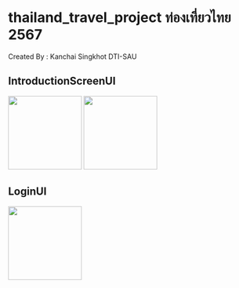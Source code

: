 # thailand_travel_project ท่องเที่ยวไทย 2567

Created By : Kanchai Singkhot DTI-SAU

## IntroductionScreenUI
<!-- ![Screenshot_1715697890](https://github.com/6552410005/thailand_travel_project/assets/113956880/aa4fe5a6-835b-49d9-8766-e2921cd586ec) 
![Screenshot_1715697894](https://github.com/6552410005/thailand_travel_project/assets/113956880/16935ebb-e48c-4213-be4b-5d26282662b3) -->

<img src="https://github.com/6552410005/thailand_travel_project/assets/113956880/aa4fe5a6-835b-49d9-8766-e2921cd586ec" width="150px">
<img src="https://github.com/6552410005/thailand_travel_project/assets/113956880/16935ebb-e48c-4213-be4b-5d26282662b3" width="150px">

<br>

## LoginUI
<!-- ![Screenshot_1715697902](https://github.com/6552410005/thailand_travel_project/assets/113956880/4ae36a00-4a50-451a-b52e-0dc5bb702df8) -->
<img src="https://github.com/6552410005/thailand_travel_project/assets/113956880/4ae36a00-4a50-451a-b52e-0dc5bb702df8" width="150px">

